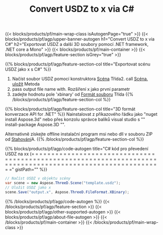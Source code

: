 ﻿---
title: Convert USDZ to x via C# 
description: Převést USDZ a další 3D soubory pomocí .NET API
url: /cs/net/conversion/usdz-to-x/
family: 3d
platformtag: net
feature: conversion
informat: USDZ
outformat: X
otherformats: HTML FBX STL DRC RVM DAE 3MF ASE 
---
{{< blocks/products/pf/main-wrap-class isAutogenPage="true" >}}
{{< blocks/products/pf/agp/upper-banner-autogen h1="Convert USDZ to x via C#" h2="Exportovat USDZ a další 3D soubory pomocí .NET framework, .NET core a Mono" >}}
{{< blocks/products/pf/main-container >}}
{{< blocks/products/pf/agp/feature-section isGrey="true" >}}

{{% blocks/products/pf/agp/feature-section-col title="Exportovat scénu USDZ jako x s C#" %}}
1. Načíst soubor USDZ pomocí konstruktora [Scéna](https://apireference.aspose.com/3d/net/aspose.threed/scene) Třída2. call [Scéna. uložit](https://apireference.aspose.com/3d/net/aspose.threed/scene/methods/save/index) Metoda
3. pass output file name with. Rozšíření x jako první parametr
4. zadejte hodnotu pole 'xbinary' od [Formát souboru](https://apireference.aspose.com/3d/net/aspose.threed/fileformat/fields/index) Třída
{{% /blocks/products/pf/agp/feature-section-col %}}

{{% blocks/products/pf/agp/feature-section-col title="3D formát konverzace API for .NET" %}}
Nainstalovat z příkazového řádku jako "nuget install Aspose.3d" nebo přes konzolu správce balíků visual studio s "" install-package Aspose.3D "".

Alternativně získejte offline instalační program msi nebo dll v souboru ZIP od [Stahování](https://downloads.aspose.com/3d/net)A.
{{% /blocks/products/pf/agp/feature-section-col %}}

{{% blocks/products/pf/agp/code-autogen title="C# kód pro převedení USDZ na xx (= = = = = = = = = = = = = = = = = = = = = = = = = = = = = = = = = = = = = = = = = = = = = = = = = = = = = = = = = = = = = = = = = = = = = = = = = = = = = = = = = = = = = = = = = = = = = = = = = = = = = = = = = = = = =" gistPath="" %}}
```cs
// Načíst USDZ v objektu scény 
var scene = new Aspose.ThreeD.Scene("template.usdz");
// Uložit USDZ jako x 
scene.Save("output.x", Aspose.ThreeD.FileFormat.XBinary);

```
{{% /blocks/products/pf/agp/code-autogen %}}
{{< /blocks/products/pf/agp/feature-section >}}
{{< blocks/products/pf/agp/other-supported-autogen >}}
{{< blocks/products/pf/agp/about-file-autogen >}}
{{< /blocks/products/pf/main-container >}}
{{< /blocks/products/pf/main-wrap-class >}}